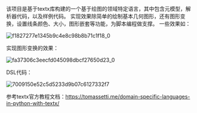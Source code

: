 该项目是基于textx库构建的一个基于绘图的领域特定语言，其中包含元模型，解析器代码，以及样例代码。
实现效果除简单的绘制基本几何图形，还有图形变换，设置线条颜色、大小，图形嵌套等功能，为脚本编程做支撑。
一些效果如：

![f1827277e1345b9c4e8c98b8b71c1f18_0](https://github.com/user-attachments/assets/0f0c4fbd-0468-4066-8c0c-c08f0c92fcd4)

实现图形变换的效果：

![fa37306c3eecfd045098dbcf27650d23_0](https://github.com/user-attachments/assets/b3f13b6e-f1e6-4d3c-ad4d-24ede424ace4)

DSL代码：

![7009150e52c5d5233d9b07c6127332f7](https://github.com/user-attachments/assets/4ef5229e-4d0f-44ba-a8b4-8316f6dab27a)

参考textx官方教程文档：https://tomassetti.me/domain-specific-languages-in-python-with-textx/
